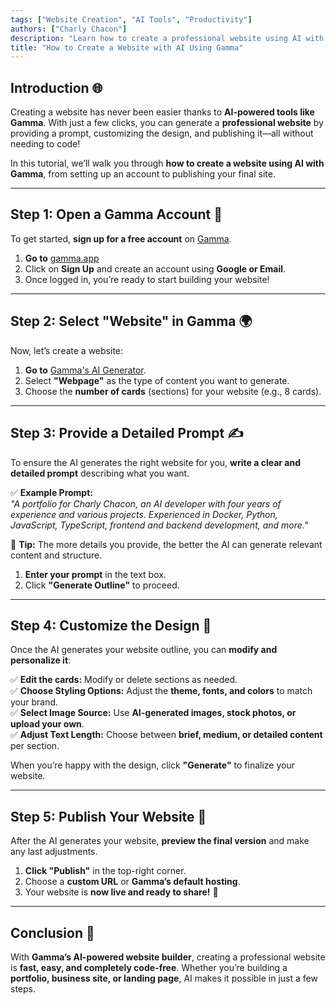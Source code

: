 ```yaml
---
tags: ["Website Creation", "AI Tools", "Productivity"]  
authors: ["Charly Chacon"]  
description: "Learn how to create a professional website using AI with Gamma. Follow this step-by-step tutorial to generate, customize, and publish your own AI-powered website."  
title: "How to Create a Website with AI Using Gamma"  
---
```


## Introduction 🌐  
Creating a website has never been easier thanks to **AI-powered tools like Gamma**. With just a few clicks, you can generate a **professional website** by providing a prompt, customizing the design, and publishing it—all without needing to code!

In this tutorial, we’ll walk you through **how to create a website using AI with Gamma**, from setting up an account to publishing your final site.

---

## Step 1: Open a Gamma Account 📝  
To get started, **sign up for a free account** on [Gamma](https://gamma.app/).  

1. **Go to** [gamma.app](https://gamma.app/)  
2. Click on **Sign Up** and create an account using **Google or Email**.  
3. Once logged in, you’re ready to start building your website!  

---

## Step 2: Select "Website" in Gamma 🌍  
Now, let’s create a website:  

1. **Go to** [Gamma's AI Generator](https://gamma.app/create/generate).  
2. Select **"Webpage"** as the type of content you want to generate.  
3. Choose the **number of cards** (sections) for your website (e.g., 8 cards).  

---

## Step 3: Provide a Detailed Prompt ✍️  
To ensure the AI generates the right website for you, **write a clear and detailed prompt** describing what you want.  

✅ **Example Prompt:**  
*"A portfolio for Charly Chacon, an AI developer with four years of experience and various projects. Experienced in Docker, Python, JavaScript, TypeScript, frontend and backend development, and more."*  

📌 **Tip:** The more details you provide, the better the AI can generate relevant content and structure.

1. **Enter your prompt** in the text box.  
2. Click **"Generate Outline"** to proceed.  

---

## Step 4: Customize the Design 🎨  
Once the AI generates your website outline, you can **modify and personalize it**:  

✅ **Edit the cards:** Modify or delete sections as needed.  
✅ **Choose Styling Options:** Adjust the **theme, fonts, and colors** to match your brand.  
✅ **Select Image Source:** Use **AI-generated images, stock photos, or upload your own**.  
✅ **Adjust Text Length:** Choose between **brief, medium, or detailed content** per section.  

When you’re happy with the design, click **"Generate"** to finalize your website.

---

## Step 5: Publish Your Website 🚀  
After the AI generates your website, **preview the final version** and make any last adjustments.  

1. **Click "Publish"** in the top-right corner.  
2. Choose a **custom URL** or **Gamma’s default hosting**.  
3. Your website is **now live and ready to share!** 🎉  

---

## Conclusion 🌟  
With **Gamma’s AI-powered website builder**, creating a professional website is **fast, easy, and completely code-free**. Whether you’re building a **portfolio, business site, or landing page**, AI makes it possible in just a few steps.  
